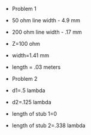 * Problem 1
* 50 ohm line width - 4.9 mm
* 200 ohm line width - .17 mm
* Z=100 ohm
* width=1.41 mm
* length = .03 meters

* Problem 2
* d1=.5 lambda
* d2=.125 lambda
* length of stub 1=0
* length of stub 2=.338 lambda
